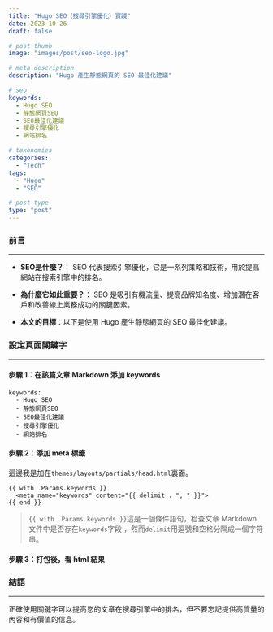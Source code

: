 ```yaml
---
title: "Hugo SEO（搜尋引擎優化）實踐"
date: 2023-10-26
draft: false

# post thumb
image: "images/post/seo-logo.jpg"

# meta description
description: "Hugo 產生靜態網頁的 SEO 最佳化建議"

# seo
keywords:
  - Hugo SEO
  - 靜態網頁SEO
  - SEO最佳化建議
  - 搜尋引擎優化
  - 網站排名

# taxonomies
categories:
  - "Tech"
tags:
  - "Hugo"
  - "SEO"

# post type
type: "post"
---
```


### 前言

---

- **SEO是什麼？**： SEO 代表搜索引擎優化，它是一系列策略和技術，用於提高網站在搜索引擎中的排名。

- **為什麼它如此重要？**： SEO 是吸引有機流量、提高品牌知名度、增加潛在客戶和改善線上業務成功的關鍵因素。

- **本文的目標**：以下是使用 Hugo 產生靜態網頁的 SEO 最佳化建議。

### 設定頁面關鍵字

---

#### 步驟 1：在該篇文章 Markdown 添加 keywords

```
keywords:
  - Hugo SEO
  - 靜態網頁SEO
  - SEO最佳化建議
  - 搜尋引擎優化
  - 網站排名
```

#### 步驟 2：添加 meta 標籤

這邊我是加在`themes/layouts/partials/head.html`裏面。

```
{{ with .Params.keywords }}
  <meta name="keywords" content="{{ delimit . ", " }}">
{{ end }}
```

> `{{ with .Params.keywords }}`這是一個條件語句，检查文章 Markdown 文件中是否存在`keywords`字段 ，然而`delimit`用逗號和空格分隔成一個字符串。

#### 步驟 3：打包後，看 html 結果

### 結語

---

正確使用關鍵字可以提高您的文章在搜尋引擎中的排名，但不要忘記提供高質量的內容和有價值的信息。
